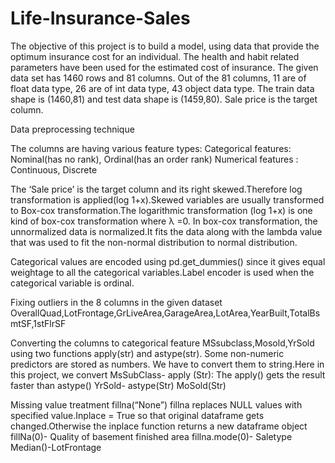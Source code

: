 # Life-Insurance-Sales
The objective of this project is to build a model, using data that provide the optimum insurance cost for an individual. The health and habit related parameters have been used for the estimated cost of insurance.
The given data set has 1460 rows and 81 columns. Out of the 81 columns, 11 are of float data type, 26 are of int data type, 43 object data type. The train data shape is (1460,81) and test data shape is (1459,80). Sale price is the target column. 

Data preprocessing technique

The columns are having various feature types:
Categorical features:    Nominal(has no rank), Ordinal(has an order rank)
Numerical features : Continuous, Discrete

The ‘Sale price’ is the target column and its right skewed.Therefore log transformation is applied(log 1+x).Skewed variables are usually transformed to Box-cox transformation.The logarithmic transformation (log 1+x) is one kind of box-cox transformation where λ =0. In box-cox transformation, the unnormalized data is normalized.It fits the data along with the lambda value that was used to fit the non-normal distribution to normal distribution.
 
 
 
Categorical values are encoded using pd.get_dummies() since it gives equal weightage to all the categorical variables.Label encoder is used when the categorical variable is ordinal.

Fixing outliers in the 8 columns in the given dataset
OverallQuad,LotFrontage,GrLiveArea,GarageArea,LotArea,YearBuilt,TotalBsmtSF,1stFlrSF

Converting the columns to categorical feature MSsubclass,Mosold,YrSold
using  two functions apply(str) and astype(str).
Some non-numeric predictors are stored as numbers. We have to convert them to string.Here in this project, we convert
MsSubClass- apply (Str): The apply() gets the result faster than astype() 
YrSold- astype(Str)
MoSold(Str)


Missing value treatment 
fillna(“None”)
fillna replaces NULL values with specified value.Inplace = True so that original dataframe gets changed.Otherwise the inplace function returns a new dataframe object  
fillNa(0)- Quality of basement finished area 
fillna.mode(0)- Saletype
Median()-LotFrontage

